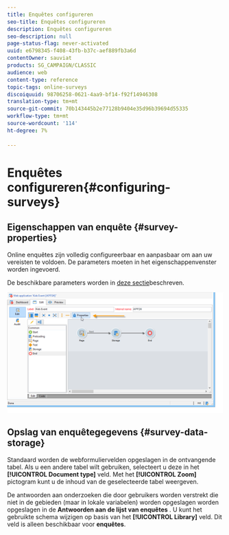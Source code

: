 ```yaml
---
title: Enquêtes configureren
seo-title: Enquêtes configureren
description: Enquêtes configureren
seo-description: null
page-status-flag: never-activated
uuid: e6798345-f408-43fb-b37c-aef889fb3a6d
contentOwner: sauviat
products: SG_CAMPAIGN/CLASSIC
audience: web
content-type: reference
topic-tags: online-surveys
discoiquuid: 98706258-0621-4aa9-bf14-f92f14946308
translation-type: tm+mt
source-git-commit: 70b143445b2e77128b9404e35d96b39694d55335
workflow-type: tm+mt
source-wordcount: '114'
ht-degree: 7%

---
```



# Enquêtes configureren{#configuring-surveys}

## Eigenschappen van enquête {#survey-properties}

Online enquêtes zijn volledig configureerbaar en aanpasbaar om aan uw vereisten te voldoen. De parameters moeten in het eigenschappenvenster worden ingevoerd.

De beschikbare parameters worden in [deze sectie](../../web/using/defining-web-forms-properties.md)beschreven.

![](assets/s_ncs_admin_survey_properties_general.png)

## Opslag van enquêtegegevens {#survey-data-storage}

Standaard worden de webformuliervelden opgeslagen in de ontvangende tabel. Als u een andere tabel wilt gebruiken, selecteert u deze in het **[!UICONTROL Document type]** veld. Met het **[!UICONTROL Zoom]** pictogram kunt u de inhoud van de geselecteerde tabel weergeven.

De antwoorden aan onderzoeken die door gebruikers worden verstrekt die niet in de gebieden (maar in lokale variabelen) worden opgeslagen worden opgeslagen in de **Antwoorden aan de lijst van enquêtes** . U kunt het gebruikte schema wijzigen op basis van het **[!UICONTROL Library]** veld. Dit veld is alleen beschikbaar voor **enquêtes**.
